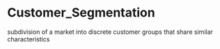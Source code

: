 # Customer_Segmentation
subdivision of a market into discrete customer groups that share similar characteristics
